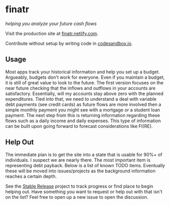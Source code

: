 # finatr
_helping you analyze your future cash flows_


Visit the production site at [finatr.netlify.com](http://finatr.netlify.com).

Contribute without setup by writing code in [codesandbox.io](https://codesandbox.io/s/github/jbolda/finatr/tree/master).

## Usage
Most apps track your historical information and help you set up a budget. Argueably, budgets don't work for everyone. Even if you maintain a budget, it is still of great value to look to the future. The first version focuses on the near future checking that the inflows and outflows in your accounts are satisfactory. Essentially, will my accounts stay above zero with the planned expenditures. Tied into that, we need to understand a deal with variable debt payments (see credit cards) as future flows are more involved then a simple monthly payment you might see with a mortgage or a student loan payment. The next step from this is returning information regarding these flows such as a daily income and daily expenses. This type of information can be built upon going forward to forecast considerations like FI(RE).

## Help Out
The immediate plan is to get the site into a state that is usable for 90%+ of individuals. I suspect we are nearly there. The most important item is representing debt payback. Below is a list of known TODO items. Eventually these will be moved into issues/projects as the background information reaches a certain depth.

See the [Stable Release](https://github.com/jbolda/finatr/projects/1) project to track progress or find  place to begin helping out. Have something you want to request or help out with that isn't on the list? Feel free to open up a new issue to open the discussion.
